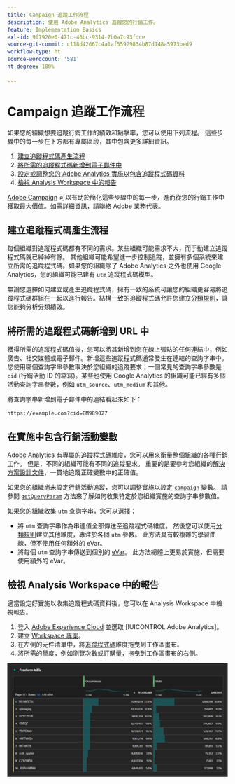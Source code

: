 ```yaml
---
title: Campaign 追蹤工作流程
description: 使用 Adobe Analytics 追蹤您的行銷工作。
feature: Implementation Basics
exl-id: 9f7920e0-471c-46bc-9314-7b0a7c93fdce
source-git-commit: c118d42667c4a1af55929834b87d148a5973bed9
workflow-type: ht
source-wordcount: '581'
ht-degree: 100%

---
```


# Campaign 追蹤工作流程

如果您的組織想要追蹤行銷工作的績效和點擊率，您可以使用下列流程。 這些步驟中的每一步在下方都有專屬區段，其中包含更多詳細資訊。

1. [建立追蹤程式碼產生流程](#establish-a-tracking-code-generation-process)
1. [將所需的追蹤程式碼新增到電子郵件中](#add-the-desired-tracking-code-to-the-email)
1. [設定或調整您的 Adobe Analytics 實施以包含追蹤程式碼資料](#include-campaign-variables-in-your-implementation)
1. [檢視 Analysis Workspace 中的報告](#view-the-reports-in-analysis-workspace)

[Adobe Campaign](https://business.adobe.com/products/campaign/adobe-campaign.html) 可以有助於簡化這些步驟中的每一步，進而從您的行銷工作中獲取最大價值。如需詳細資訊，請聯絡 Adobe 業務代表。

## 建立追蹤程式碼產生流程

每個組織對追蹤程式碼都有不同的需求。某些組織可能需求不大，而手動建立追蹤程式碼就已綽綽有餘。 其他組織可能希望進一步控制追蹤，並擁有多個系統來建立所需的追蹤程式碼。如果您的組織除了 Adobe Analytics 之外也使用 Google Analytics，您的組織可能已建有 `utm` 追蹤程式碼模型。

無論您選擇如何建立或產生追蹤程式碼，擁有一致的系統可讓您的組織更容易將追蹤程式碼群組在一起以進行報告。結構一致的追蹤程式碼允許您建立[分類規則](/help/components/classifications/crb/classification-rule-builder.md)，讓您能夠分析分類績效。

## 將所需的追蹤程式碼新增到 URL 中

獲得所需的追蹤程式碼值後，您可以將其新增到您在線上張貼的任何連結中，例如廣告、社交媒體或電子郵件。新增這些追蹤程式碼通常發生在連結的查詢字串中。 您使用哪個查詢字串參數取決於您組織的追蹤要求；一個常見的查詢字串參數是 `cid` (行銷活動 ID 的縮寫)。某些也使用 Google Analytics 的組織可能已經有多個活動查詢字串參數，例如 `utm_source`、`utm_medium` 和其他。

將查詢字串新增到電子郵件中的連結看起來如下：

```text
https://example.com?cid=EM989027
```

## 在實施中包含行銷活動變數

Adobe Analytics 有專屬的[追蹤程式碼](/help/components/dimensions/tracking-code.md)維度，您可以用來衡量整個組織的各種行銷工作。 但是，不同的組織可能有不同的追蹤要求。 重要的是要參考您組織的[解決方案設計文件](../prepare/solution-design.md)，一貫地追蹤正確變數中的正確值。

如果您的組織尚未設定行銷活動追蹤，您可以調整實施以設定 [`campaign`](/help/implement/vars/page-vars/campaign.md) 變數。 請參閱 [`getQueryParam`](/help/implement/vars/plugins/getqueryparam.md) 方法來了解如何收集特定於您組織實施的查詢字串參數值。

如果您的組織收集 `utm` 查詢字串，您可以選擇：

* 將 `utm` 查詢字串作為串連值全部傳送至追蹤程式碼維度。 然後您可以使用[分類規則](/help/components/classifications/crb/classification-rule-builder.md)建立其他維度，專注於各個 `utm` 參數。 此方法具有較複雜的學習曲線，但不使用任何額外的 eVar。
* 將每個 `utm` 查詢字串傳送到個別的 [eVar](/help/components/dimensions/evar.md)。 此方法總體上更易於實施，但需要使用額外的 eVar。

## 檢視 Analysis Workspace 中的報告

適當設定好實施以收集追蹤程式碼資料後，您可以在 Analysis Workspace 中檢視報告。

1. 登入 [Adobe Experience Cloud](https://experience.adobe.com) 並選取 [!UICONTROL Adobe Analytics]。
1. 建立 [Workspace 專案](/help/analyze/analysis-workspace/build-workspace-project/freeform-overview.md)。
1. 在左側的元件清單中，將[追蹤程式碼](/help/components/dimensions/tracking-code.md)維度拖曳到工作區畫布。
1. 將所需的量度，例如[瀏覽次數](/help/components/metrics/visits.md)或[訂購量](/help/components/metrics/orders.md)，拖曳到工作區畫布的右側。

![行銷活動追蹤報告](../assets/campaign-tracking-report.png)
